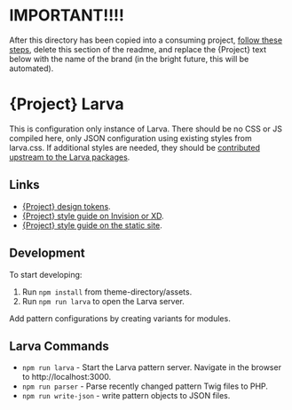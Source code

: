 # IMPORTANT!!!!

After this directory has been copied into a consuming project, [follow these steps](https://confluence.pmcdev.io/x/JQqeAw), delete this section of the readme, and replace the {Project} text below with the name of the brand (in the bright future, this will be automated).

# {Project} Larva

This is configuration only instance of Larva. There should be no CSS or JS compiled here, only JSON configuration using existing styles from larva.css. If additional styles are needed, they should be [contributed upstream to the Larva packages](https://confluence.pmcdev.io/x/EQNCB).

## Links

* [{Project} design tokens]().
* [{Project} style guide on Invision or XD]().
* [{Project} style guide on the static site]().

## Development

To start developing:

1. Run `npm install` from theme-directory/assets.
2. Run `npm run larva` to open the Larva server.

Add pattern configurations by creating variants for modules.

## Larva Commands

* `npm run larva` - Start the Larva pattern server. Navigate in the browser to http://localhost:3000.
* `npm run parser` - Parse recently changed pattern Twig files to PHP.
* `npm run write-json` - write pattern objects to JSON files.


